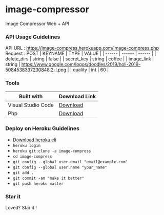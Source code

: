 # image-compressor
Image Compressor Web + API

### API Usage Guidelines

API URL : https://image-compress.herokuapp.com/image-compress.php
Request : POST
| KEYNAME | TYPE | VALUE |
| ------ | ------ | ------ |
| delete_dirs | string | false |
| secret_key | string | coffee |
| image_link | string | https://www.google.com/logos/doodles/2019/holi-2019-5084538337230848.2-l.png |
| quality | int | 60 |

### Tools

| Built with | Download Link |
| ------ | ------ |
| Visual Studio Code | [Download](https://code.visualstudio.com/) |
| Php | [Download](http://php.net/) |

### Deploy on Heroku Guidelines

* [Download heroku cli](https://devcenter.heroku.com/articles/heroku-cli)
* ```heroku login```
* ```heroku git:clone -a image-compress```
* ```cd image-compress```
* ```git config --global user.email "email@example.com"```
* ```git config --global user.name "your_name"```
* ```git add .```
* ```git commit -am "make it better"```
* ```git push heroku master```


### Star it

Loved? Star it !
